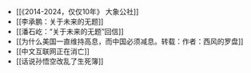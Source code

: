 - [[《2014-2024，仅仅10年》 大象公社]]
- [[李承鹏：关于未来的无题]]
- [[潘石屹：“关于未来的无题”回信]]
- [[为什么美国一直维持高息，而中国必须减息。转载：作者：西风的罗盘]]
- [[中文互联网正在消亡]]
- [[话说孙悟空改乱了生死簿]]
